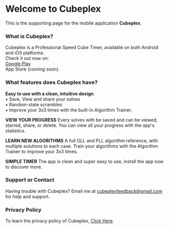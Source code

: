 # Welcome to Cubeplex

This is the supporting page for the mobile application **Cubeplex**.

### What is Cubeplex?
Cubeplex is a Professional Speed Cube Timer, available on both Android and iOS platforms.   
Check it out now on:   
[Google Play](https://play.google.com/store/apps/details?id=com.mrggto.cubeplex)    
App Store (_coming soon_).   


### What features does Cubeplex have?
**Easy to use with a clean, intuitive design**  
• Save, View and share your solves  
• Random-state scrambles  
• Improve your 3x3 times with the built-in Algorithm Trainer.  

**VIEW YOUR PROGRESS**
Every solves with be saved and can be viewed, starred, share, or delete. You can view all your progress with the app's statistics.

**LEARN NEW ALGORITHMS**
A full OLL and PLL algorithm reference, with multiple solutions to each case. Train your algorithms with the Algorithm Trainer to improve your 3x3 times.

**SIMPLE TIMER**
The app is clean and super easy to use, install the app now to discover more.

### Support or Contact
Having trouble with Cubeplex? Email me at cubeplexfeedback@gmail.com for help and support.

### Privacy Policy 
To learn the privacy policy of Cubeplex, [Click Here](https://cubeplex.flycricket.io/privacy.html).
